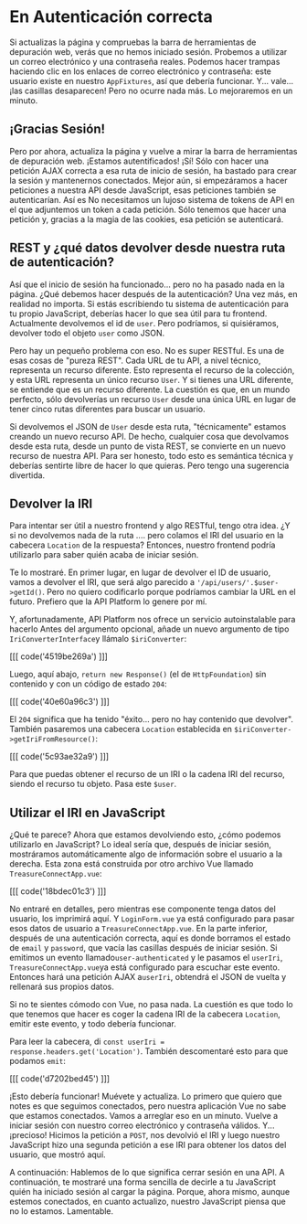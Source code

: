 # En Autenticación correcta

Si actualizas la página y compruebas la barra de herramientas de depuración web, verás que no hemos iniciado sesión. Probemos a utilizar un correo electrónico y una contraseña reales. Podemos hacer trampas haciendo clic en los enlaces de correo electrónico y contraseña: este usuario existe en nuestro `AppFixtures`, así que debería funcionar. Y... vale... ¡las casillas desaparecen! Pero no ocurre nada más. Lo mejoraremos en un minuto.

## ¡Gracias Sesión!

Pero por ahora, actualiza la página y vuelve a mirar la barra de herramientas de depuración web. ¡Estamos autentificados! ¡Sí! Sólo con hacer una petición AJAX correcta a esa ruta de inicio de sesión, ha bastado para crear la sesión y mantenernos conectados. Mejor aún, si empezáramos a hacer peticiones a nuestra API desde JavaScript, esas peticiones también se autenticarían. Así es No necesitamos un lujoso sistema de tokens de API en el que adjuntemos un token a cada petición. Sólo tenemos que hacer una petición y, gracias a la magia de las cookies, esa petición se autenticará.

## REST y ¿qué datos devolver desde nuestra ruta de autenticación?

Así que el inicio de sesión ha funcionado... pero no ha pasado nada en la página. ¿Qué debemos hacer después de la autenticación? Una vez más, en realidad no importa. Si estás escribiendo tu sistema de autenticación para tu propio JavaScript, deberías hacer lo que sea útil para tu frontend. Actualmente devolvemos el id de `user`. Pero podríamos, si quisiéramos, devolver todo el objeto `user` como JSON.

Pero hay un pequeño problema con eso. No es super RESTful. Es una de esas cosas de "pureza REST". Cada URL de tu API, a nivel técnico, representa un recurso diferente. Esto representa el recurso de la colección, y esta URL representa un único recurso `User`. Y si tienes una URL diferente, se entiende que es un recurso diferente. La cuestión es que, en un mundo perfecto, sólo devolverías un recurso `User` desde una única URL en lugar de tener cinco rutas diferentes para buscar un usuario.

Si devolvemos el JSON de `User` desde esta ruta, "técnicamente" estamos creando un nuevo recurso API. De hecho, cualquier cosa que devolvamos desde esta ruta, desde un punto de vista REST, se convierte en un nuevo recurso de nuestra API. Para ser honesto, todo esto es semántica técnica y deberías sentirte libre de hacer lo que quieras. Pero tengo una sugerencia divertida.

## Devolver la IRI

Para intentar ser útil a nuestro frontend y algo RESTful, tengo otra idea. ¿Y si no devolvemos nada de la ruta .... pero colamos el IRI del usuario en la cabecera `Location` de la respuesta? Entonces, nuestro frontend podría utilizarlo para saber quién acaba de iniciar sesión.

Te lo mostraré. En primer lugar, en lugar de devolver el ID de usuario, vamos a devolver el IRI, que será algo parecido a `'/api/users/'.$user->getId()`. Pero no quiero codificarlo porque podríamos cambiar la URL en el futuro. Prefiero que la API Platform lo genere por mí.

Y, afortunadamente, API Platform nos ofrece un servicio autoinstalable para hacerlo Antes del argumento opcional, añade un nuevo argumento de tipo `IriConverterInterface`y llámalo `$iriConverter`:

[[[ code('4519be269a') ]]]

Luego, aquí abajo, `return new Response()` (el de `HttpFoundation`) sin contenido y con un código de estado `204`:

[[[ code('40e60a96c3') ]]]

El `204` significa que ha tenido "éxito... pero no hay contenido que devolver". También pasaremos una cabecera `Location` establecida en `$iriConverter->getIriFromResource()`:

[[[ code('5c93ae32a9') ]]]

Para que puedas obtener el recurso de un IRI o la cadena IRI del recurso, siendo el recurso tu objeto. Pasa este `$user`.

## Utilizar el IRI en JavaScript

¿Qué te parece? Ahora que estamos devolviendo esto, ¿cómo podemos utilizarlo en JavaScript? Lo ideal sería que, después de iniciar sesión, mostráramos automáticamente algo de información sobre el usuario a la derecha. Esta zona está construida por otro archivo Vue llamado `TreasureConnectApp.vue`:

[[[ code('18bdec01c3') ]]]

No entraré en detalles, pero mientras ese componente tenga datos del usuario, los imprimirá aquí. Y `LoginForm.vue` ya está configurado para pasar esos datos de usuario a `TreasureConnectApp.vue`. En la parte inferior, después de una autenticación correcta, aquí es donde borramos el estado de `email` y `password`, que vacía las casillas después de iniciar sesión. Si emitimos un evento llamado`user-authenticated` y le pasamos el `userIri`, `TreasureConnectApp.vue`ya está configurado para escuchar este evento. Entonces hará una petición AJAX a`userIri`, obtendrá el JSON de vuelta y rellenará sus propios datos.

Si no te sientes cómodo con Vue, no pasa nada. La cuestión es que todo lo que tenemos que hacer es coger la cadena IRI de la cabecera `Location`, emitir este evento, y todo debería funcionar.

Para leer la cabecera, di `const userIri = response.headers.get('Location')`. También descomentaré esto para que podamos `emit`:

[[[ code('d7202bed45') ]]]

¡Esto debería funcionar! Muévete y actualiza. Lo primero que quiero que notes es que seguimos conectados, pero nuestra aplicación Vue no sabe que estamos conectados. Vamos a arreglar eso en un minuto. Vuelve a iniciar sesión con nuestro correo electrónico y contraseña válidos. Y... ¡precioso! Hicimos la petición a `POST`, nos devolvió el IRI y luego nuestro JavaScript hizo una segunda petición a ese IRI para obtener los datos del usuario, que mostró aquí.

A continuación: Hablemos de lo que significa cerrar sesión en una API. A continuación, te mostraré una forma sencilla de decirle a tu JavaScript quién ha iniciado sesión al cargar la página. Porque, ahora mismo, aunque estemos conectados, en cuanto actualizo, nuestro JavaScript piensa que no lo estamos. Lamentable.
